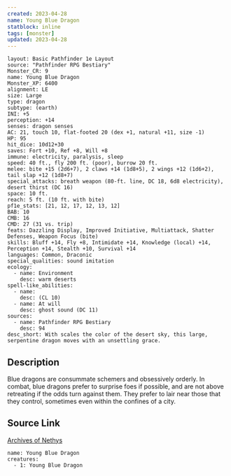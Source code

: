 ```yaml
---
created: 2023-04-28
name: Young Blue Dragon
statblock: inline
tags: [monster]
updated: 2023-04-28
---
```

```statblock
layout: Basic Pathfinder 1e Layout
source: "Pathfinder RPG Bestiary"
Monster_CR: 9
name: Young Blue Dragon
Monster_XP: 6400
alignment: LE
size: Large
type: dragon
subtype: (earth)
INI: +5
perception: +14
senses: dragon senses
AC: 21, touch 10, flat-footed 20 (dex +1, natural +11, size -1)
HP: 95
hit_dice: 10d12+30
saves: Fort +10, Ref +8, Will +8
immune: electricity, paralysis, sleep
speed: 40 ft., fly 200 ft. (poor), burrow 20 ft.
melee: bite +15 (2d6+7), 2 claws +14 (1d8+5), 2 wings +12 (1d6+2), tail slap +12 (1d8+7)
special_attacks: breath weapon (80-ft. line, DC 18, 6d8 electricity), desert thirst (DC 16)
space: 10 ft.
reach: 5 ft. (10 ft. with bite)
pf1e_stats: [21, 12, 17, 12, 13, 12]
BAB: 10
CMB: 16
CMD: 27 (31 vs. trip)
feats: Dazzling Display, Improved Initiative, Multiattack, Shatter Defenses, Weapon Focus (bite)
skills: Bluff +14, Fly +8, Intimidate +14, Knowledge (local) +14, Perception +14, Stealth +10, Survival +14
languages: Common, Draconic
special_qualities: sound imitation
ecology:
  - name: Environment
    desc: warm deserts
spell-like_abilities:
  - name:
    desc: (CL 10)
  - name: At will
    desc: ghost sound (DC 11)
sources:
  - name: Pathfinder RPG Bestiary
    desc: 94
desc_short: With scales the color of the desert sky, this large, serpentine dragon moves with an unsettling grace.
```
## Description
Blue dragons are consummate schemers and obsessively orderly. In combat, blue dragons prefer to surprise foes if possible, and are not above retreating if the odds turn against them. They prefer to lair near those that they control, sometimes even within the confines of a city.
## Source Link
[Archives of Nethys](https://aonprd.com/MonsterDisplay.aspx?ItemName=Young%20Blue%20Dragon)
```encounter-table
name: Young Blue Dragon
creatures:
  - 1: Young Blue Dragon
```
